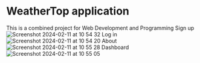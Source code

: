 # WeatherTop application

This is a combined project for Web Development and Programming
Sign up
![Screenshot 2024-02-11 at 10 54 32](https://github.com/sharonmctsai/glitch-weathertop/assets/108837318/441182d2-0ee5-4bda-aefb-368a4d75f376)
Log in
![Screenshot 2024-02-11 at 10 54 20](https://github.com/sharonmctsai/glitch-weathertop/assets/108837318/7ecd5ad1-5669-46af-97b6-9c5aefb5c5a6)
About
![Screenshot 2024-02-11 at 10 55 28](https://github.com/sharonmctsai/glitch-weathertop/assets/108837318/9e2ef4e2-8a56-4543-9849-07d2bc90ed68)
Dashboard
![Screenshot 2024-02-11 at 10 55 05](https://github.com/sharonmctsai/glitch-weathertop/assets/108837318/26d521b8-84ba-45a1-861d-c5aba84ef26d)
